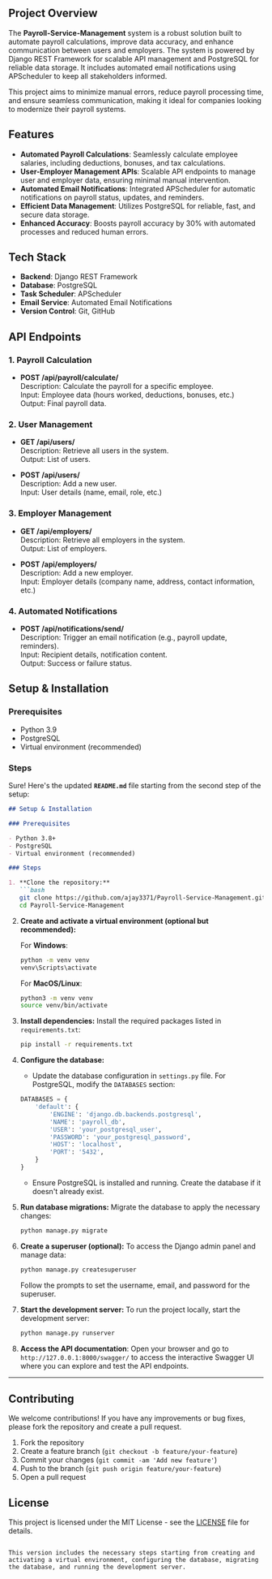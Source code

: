 
## Project Overview

The **Payroll-Service-Management** system is a robust solution built to automate payroll calculations, improve data accuracy, and enhance communication between users and employers. The system is powered by Django REST Framework for scalable API management and PostgreSQL for reliable data storage. It includes automated email notifications using APScheduler to keep all stakeholders informed.

This project aims to minimize manual errors, reduce payroll processing time, and ensure seamless communication, making it ideal for companies looking to modernize their payroll systems.

## Features

- **Automated Payroll Calculations**: Seamlessly calculate employee salaries, including deductions, bonuses, and tax calculations.
- **User-Employer Management APIs**: Scalable API endpoints to manage user and employer data, ensuring minimal manual intervention.
- **Automated Email Notifications**: Integrated APScheduler for automatic notifications on payroll status, updates, and reminders.
- **Efficient Data Management**: Utilizes PostgreSQL for reliable, fast, and secure data storage.
- **Enhanced Accuracy**: Boosts payroll accuracy by 30% with automated processes and reduced human errors.

## Tech Stack

- **Backend**: Django REST Framework
- **Database**: PostgreSQL
- **Task Scheduler**: APScheduler
- **Email Service**: Automated Email Notifications
- **Version Control**: Git, GitHub

## API Endpoints

### 1. **Payroll Calculation**

- **POST /api/payroll/calculate/**  
  Description: Calculate the payroll for a specific employee.  
  Input: Employee data (hours worked, deductions, bonuses, etc.)  
  Output: Final payroll data.

### 2. **User Management**

- **GET /api/users/**  
  Description: Retrieve all users in the system.  
  Output: List of users.

- **POST /api/users/**  
  Description: Add a new user.  
  Input: User details (name, email, role, etc.)

### 3. **Employer Management**

- **GET /api/employers/**  
  Description: Retrieve all employers in the system.  
  Output: List of employers.

- **POST /api/employers/**  
  Description: Add a new employer.  
  Input: Employer details (company name, address, contact information, etc.)

### 4. **Automated Notifications**

- **POST /api/notifications/send/**  
  Description: Trigger an email notification (e.g., payroll update, reminders).  
  Input: Recipient details, notification content.  
  Output: Success or failure status.

## Setup & Installation

### Prerequisites

- Python 3.9
- PostgreSQL
- Virtual environment (recommended)

### Steps

Sure! Here's the updated **`README.md`** file starting from the second step of the setup:

```markdown
## Setup & Installation

### Prerequisites

- Python 3.8+
- PostgreSQL
- Virtual environment (recommended)

### Steps

1. **Clone the repository:**
   ```bash
   git clone https://github.com/ajay3371/Payroll-Service-Management.git
   cd Payroll-Service-Management
   ```

2. **Create and activate a virtual environment (optional but recommended):**

   For **Windows**:
   ```bash
   python -m venv venv
   venv\Scripts\activate
   ```

   For **MacOS/Linux**:
   ```bash
   python3 -m venv venv
   source venv/bin/activate
   ```

3. **Install dependencies:**
   Install the required packages listed in `requirements.txt`:
   ```bash
   pip install -r requirements.txt
   ```

4. **Configure the database:**
   - Update the database configuration in `settings.py` file. For PostgreSQL, modify the `DATABASES` section:
   
   ```python
   DATABASES = {
       'default': {
           'ENGINE': 'django.db.backends.postgresql',
           'NAME': 'payroll_db',
           'USER': 'your_postgresql_user',
           'PASSWORD': 'your_postgresql_password',
           'HOST': 'localhost',
           'PORT': '5432',
       }
   }
   ```

   - Ensure PostgreSQL is installed and running. Create the database if it doesn't already exist.

5. **Run database migrations:**
   Migrate the database to apply the necessary changes:
   ```bash
   python manage.py migrate
   ```

6. **Create a superuser (optional):**
   To access the Django admin panel and manage data:
   ```bash
   python manage.py createsuperuser
   ```
   Follow the prompts to set the username, email, and password for the superuser.

7. **Start the development server:**
   To run the project locally, start the development server:
   ```bash
   python manage.py runserver
   ```

8. **Access the API documentation**:
   Open your browser and go to `http://127.0.0.1:8000/swagger/` to access the interactive Swagger UI where you can explore and test the API endpoints.

---

## Contributing

We welcome contributions! If you have any improvements or bug fixes, please fork the repository and create a pull request.

1. Fork the repository
2. Create a feature branch (`git checkout -b feature/your-feature`)
3. Commit your changes (`git commit -am 'Add new feature'`)
4. Push to the branch (`git push origin feature/your-feature`)
5. Open a pull request

## License

This project is licensed under the MIT License - see the [LICENSE](LICENSE) file for details.
```

This version includes the necessary steps starting from creating and activating a virtual environment, configuring the database, migrating the database, and running the development server.
